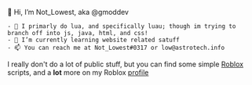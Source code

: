 👋 Hi, I’m Not_Lowest, aka @gmoddev
```
- 👀 I primarly do lua, and specifically luau; though im trying to branch off into js, java, html, and css!
- 🌱 I’m currently learning website related satuff
- 📫 You can reach me at Not_Lowest#0317 or low@astrotech.info
```

I really don't do a lot of public stuff, but you can find some simple [Roblox](https://www.roblox.com/) scripts, and a **lot** more on my Roblox [profile](https://www.roblox.com/users/81718700/profile)
